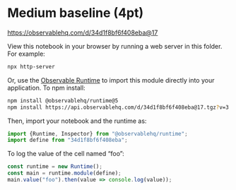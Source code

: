 # Medium baseline (4pt)

https://observablehq.com/d/34d1f8bf6f408eba@17

View this notebook in your browser by running a web server in this folder. For
example:

~~~sh
npx http-server
~~~

Or, use the [Observable Runtime](https://github.com/observablehq/runtime) to
import this module directly into your application. To npm install:

~~~sh
npm install @observablehq/runtime@5
npm install https://api.observablehq.com/d/34d1f8bf6f408eba@17.tgz?v=3
~~~

Then, import your notebook and the runtime as:

~~~js
import {Runtime, Inspector} from "@observablehq/runtime";
import define from "34d1f8bf6f408eba";
~~~

To log the value of the cell named “foo”:

~~~js
const runtime = new Runtime();
const main = runtime.module(define);
main.value("foo").then(value => console.log(value));
~~~
